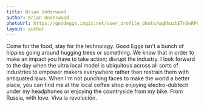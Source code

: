 ```yaml
---
title: Brian Underwood
author: Brian Underwood
photoUrl: https://goodeggs.imgix.net/user_profile_photo/wqBhuzbETnSwRPCNXTxA_Brian.jpg?w=150&h=150&fit=crop&crop=faces
layout: author
---
```




Come for the food, stay for the technology. Good Eggs isn't a bunch of hippies going around hugging trees or something. We know that in order to make an impact you have to take action; disrupt the industry. I look forward to the day when the ultra local model is ubiquitous across all sorts of industries to empower makers everywhere rather than restrain them with antiquated laws. When I'm not punching faces to make the world a better place, you can find me at the local coffee shop enjoying electro-dubtech under my headphones or enjoying the countryside from my bike. From Russia, with love. Viva la revolución.
